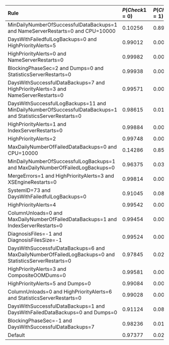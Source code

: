 | Rule | $P(Check1 = 0)$ | $P(Check1 = 1)$ |
|:-----|:----------------|:----------------|
| MinDailyNumberOfSuccessfulDataBackups=1 and NameServerRestarts=0 and CPU=10000 | 0.10256 | 0.89744 |
| DaysWithFailedfulLogBackups=0 and HighPriorityAlerts=5 | 0.99012 | 0.00988 |
| HighPriorityAlerts=0 and NameServerRestarts=0 | 0.99982 | 0.00018 |
| BlockingPhaseSec=2 and Dumps=0 and StatisticsServerRestarts=0 | 0.99938 | 0.00062 |
| DaysWithSuccessfulDataBackups=7 and HighPriorityAlerts=3 and NameServerRestarts=0 | 0.99571 | 0.00429 |
| DaysWithSuccessfulLogBackups=11 and MinDailyNumberOfSuccessfulDataBackups=1 and StatisticsServerRestarts=0 | 0.98615 | 0.01385 |
| HighPriorityAlerts=1 and IndexServerRestarts=0 | 0.99884 | 0.00116 |
| HighPriorityAlerts=2 | 0.99748 | 0.00252 |
| MaxDailyNumberOfFailedDataBackups=0 and CPU=10000 | 0.14286 | 0.85714 |
| MinDailyNumberOfSuccessfulLogBackups=1 and MaxDailyNumberOfFailedLogBackups=0 | 0.96375 | 0.03625 |
| MergeErrors=1 and HighPriorityAlerts=3 and XSEngineRestarts=0 | 0.99814 | 0.00186 |
| SystemID=73 and DaysWithFailedfulLogBackups=0 | 0.91045 | 0.08955 |
| HighPriorityAlerts=4 | 0.99542 | 0.00458 |
| ColumnUnloads=0 and MaxDailyNumberOfFailedDataBackups=1 and IndexServerRestarts=0 | 0.99454 | 0.00546 |
| DiagnosisFiles=-1 and DiagnosisFilesSize=-1 | 0.99524 | 0.00476 |
| DaysWithSuccessfulDataBackups=6 and MaxDailyNumberOfFailedLogBackups=0 and StatisticsServerRestarts=0 | 0.97845 | 0.02155 |
| HighPriorityAlerts=3 and CompositeOOMDums=0 | 0.99581 | 0.00419 |
| HighPriorityAlerts=5 and Dumps=0 | 0.99084 | 0.00916 |
| ColumnUnloads=0 and HighPriorityAlerts=6 and StatisticsServerRestarts=0 | 0.99028 | 0.00972 |
| DaysWithSuccessfulDataBackups=1 and DaysWithFailedDataBackups=0 and Dumps=0 | 0.91124 | 0.08876 |
| BlockingPhaseSec=-1 and DaysWithSuccessfulDataBackups=7 | 0.98236 | 0.01764 |
| Default | 0.97377 | 0.02623 |
